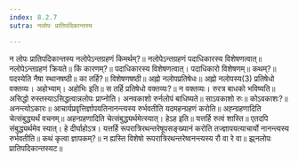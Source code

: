 ```yaml
---
index: 8.2.7
sutra: नलोपः प्रातिपदिकान्तस्य

---
```

न लोपः प्रातिपदिकान्तस्य नलोपेऽन्तग्रहणं किमर्थम्?॥ नलोपेऽन्तग्रहणं पदाधिकारस्य विशेषणत्वात्॥ नलोपेऽन्तग्रहणं क्रियते॥ किं कारणम्?॥ पदाधिकारस्य विशेषणत्वात्। पदाधिकारो विशेषणम्॥ कथम्?॥ पदस्येति नैषा स्थानषष्ठी॥ का तर्हि?॥ विशेषणषष्ठी॥ अह्नो नलोपप्रतिषेधः॥ अह्नो नलोपस्य(3) प्रतिषेधो वक्तव्यः। अहोभ्याम्। अहोभिः इति॥ स तर्हि प्रतिषेधो वक्तव्यः?॥ न वक्तव्यः। रुरत्र बाधको भविष्यति॥ असिद्धो रुस्तस्याऽसिद्धत्वान्नलोपः प्राप्नोति। अनवकाशो रुर्नलोपं बाधिष्यते॥ साऽवकाशो रुः॥ कोऽवकाशः?॥ अनन्त्योऽकारः॥ आचार्यप्रवृत्तिर्ज्ञापयतिनानन्त्यस्य रुर्भवतीति यदमहन्ग्रहणं करोति॥ अह्न्ग्रहणादिति चेत्संबुद्ध्यर्थं वचनम्॥ अहन्ग्रहणादिति चेत्संबुद्ध्यर्थमेत्स्यात्। हेऽह इति॥ यत्तर्हि रुत्वं शास्ति॥ एतदपि संबुद्ध्यर्थमेव स्यात्। हे दीर्घाहोऽत्र। यत्तर्हि रूपरात्रिरथन्तरेषूपसङ्ख्यानं करोति तज्ज्ञापयत्याचार्यो नानन्त्यस्य रुर्भवतीति॥ कथं कृत्वा ज्ञापकम्?॥ न ह्यस्ति विशेषो रूपरात्रिरथन्तरेष्वनन्त्यस्य रौ वा रे वा॥ झ्र्नलोपः प्रातिपदिकान्तस्यट॥